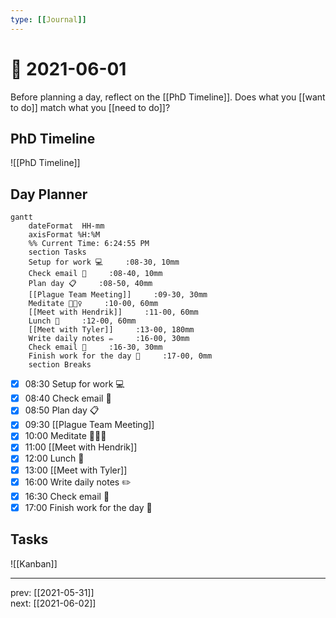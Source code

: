 ```yaml
---
type: [[Journal]]
---
```


# 📆 2021-06-01

Before planning a day, reflect on the [[PhD Timeline]]. Does what you [[want to do]] match what you [[need to do]]?

## PhD Timeline

![[PhD Timeline]]

## Day Planner
```mermaid
gantt
    dateFormat  HH-mm
    axisFormat %H:%M
    %% Current Time: 6:24:55 PM
    section Tasks
    Setup for work 💻     :08-30, 10mm
    Check email 📧     :08-40, 10mm
    Plan day 📋     :08-50, 40mm
    [[Plague Team Meeting]]     :09-30, 30mm
    Meditate 🧘🏻‍♀️     :10-00, 60mm
    [[Meet with Hendrik]]     :11-00, 60mm
    Lunch 🍙     :12-00, 60mm
    [[Meet with Tyler]]     :13-00, 180mm
    Write daily notes ✏️     :16-00, 30mm
    Check email 📧     :16-30, 30mm
    Finish work for the day 🎉     :17-00, 0mm
    section Breaks

```

- [x] 08:30 Setup for work 💻
- [x] 08:40 Check email 📧
- [x] 08:50 Plan day 📋
- [x] 09:30 [[Plague Team Meeting]]
- [x] 10:00 Meditate 🧘🏻‍♀️
- [x] 11:00 [[Meet with Hendrik]]
- [x] 12:00 Lunch 🍙
- [x] 13:00 [[Meet with Tyler]]
- [x] 16:00 Write daily notes ✏️
- [x] 16:30 Check email 📧
- [x] 17:00 Finish work for the day 🎉

## Tasks

![[Kanban]]

---

prev: [[2021-05-31]]  
next: [[2021-06-02]]  